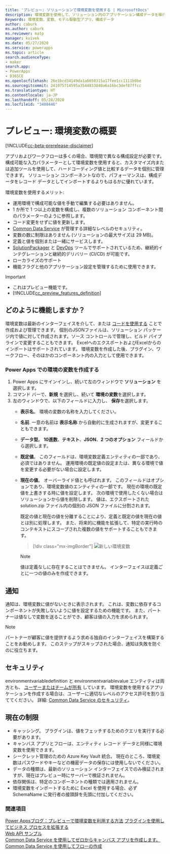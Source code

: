 ```yaml
---
title: 'プレビュー: ソリューションで環境変数を使用する | MicrosoftDocs'
description: 環境変数を使用して、ソリューション内のアプリケーション構成データを移行します。
Keywords: 環境変数、変数、モデル駆動型アプリ、構成データ
author: caburk
ms.author: caburk
ms.reviewer: matp
manager: kvivek
ms.date: 05/27/2020
ms.service: powerapps
ms.topic: article
search.audienceType:
- maker
search.app:
- PowerApps
- D365CE
ms.openlocfilehash: 26e1bcd34149da1a6650315a17fee1cc1111b9be
ms.sourcegitcommit: 241075714595a3544833040a6a16bc3def87ffcc
ms.translationtype: HT
ms.contentlocale: ja-JP
ms.lasthandoff: 05/28/2020
ms.locfileid: "3408446"
---
```

# <a name="preview-environment-variables-overview"></a>プレビュー: 環境変数の概要 

[!INCLUDE[cc-beta-prerelease-disclaimer](../../includes/cc-beta-prerelease-disclaimer.md)]

アプリおよびワークフローは多くの場合、環境間で異なる構成設定が必要です。 構成可能な入力パラメーターとして環境変数を使用すると、カスタマイズ内または追加ツールを使用して、ハードコーディング値と比較するデータを個別に管理できます。 ソリューション コンポーネントなので、パフォーマンスは、構成データをレコード データとしてインポートするよりもはるかに優れています。

環境変数を使用するメリット:
- 運用環境で構成可能な値を手動で編集する必要はありません。
- 1 か所で 1 つ以上の変数を構成し、複数のソリューション コンポーネント間のパラメーターのように参照します。
- コード変更をせずに値を更新します。
- [Common Data Service](https://docs.microsoft.com/powerapps/maker/common-data-service/data-platform-intro) が管理する詳細なレベルのセキュリティ。
- 変数の数に制限はありません (ソリューションの最大サイズは 29 MB)。
- 定義と値を個別または一緒にサービスします。
- [SolutionPackager](/powerapps/developer/common-data-service/compress-extract-solution-file-solutionpackager) と [DevOps](/powerapps/developer/common-data-service/build-tools-overview) ツールでサポートされているため、継続的インテグレーションと継続的デリバリー (CI/CD) が可能です。
- ローカライズのサポート
- 機能フラグと他のアプリケーション設定を管理するために使用できます。

> [!IMPORTANT]
> - これはプレビュー機能です。
> - [!INCLUDE[cc_preview_features_definition](../../includes/cc-preview-features-definition.md)] 

## <a name="how-do-they-work"></a>どのように機能しますか？
環境変数は最新のインターフェイスを介して、または [コードを使用する](https://docs.microsoft.com/powerapps/developer/common-data-service/work-with-data-cds) ことで作成および管理できます。 個別のJSONファイルは、ソリューション パッケージ内で値に対して作成されます。ソース コントロールで管理し、ビルド パイプラインで変更することもできます。 ExcelへのエクスポートおよびExcelからのインポートはサポートされています。 環境変数を作成した後、プラグイン、ワークフロー、そのほかのコンポーネント内の入力として使用できます。 

### <a name="create-an-environment-variable-in-power-apps"></a>Power Apps での環境の変数を作成する
1. Power Apps にサインインし、続いて左のウィンドウで **ソリューション** を選択します。 
2. コマンド バーで、**新規** を選択し、続いて **環境の変数**を選択します。 
3. 左のウィンドウで、以下のフィールドに入力し、 **保存**を選択します。  
   - **表示名**。 環境の変数の名称を入力してください。 
   - **名前**. 一意の名前は **表示名称** から自動的に生成されますが、変更することもできます。 
   - **データ型**。 **10進数**、**テキスト**、**JSON**、**2 つのオプション** フィールドから選択します。 
   - **既定値**。 このフィールドは、環境変数定義エンティティの一部であり、必須ではありません。 運用環境の既定値の設定または、異なる環境で値を変更する必要がない場合に設定します。 
   - **現在の値**。 オーバーライド値とも呼ばれます。 このフィールドはオプションであり、環境変数値のエンティティの一部です。 現在の環境の既定値を上書きする時に値を設定します。 次の環境で使用したくない場合はソリューションから値を削除します。 値は、エクスポートされた solution.zip ファイル内の個別の JSON ファイルに分割されます。 

      既定の値と現在の値を分離することにより、定義と既定の値を現在の値とは別に処理します。 また、将来的に機能を拡張して、特定の実行時のコンテキストにスコープされた複数の値をサポートすることもできます。

      > [!div class="mx-imgBorder"] 
      > ![新しい環境変数](media/new-environment-variable.png)

      >[!NOTE]
      > 値は定義なしに存在することはできません。 インターフェイスは定義ごとに一つの値のみを作成できます。 

## <a name="notifications"></a>通知
通知は、環境変数に値がないときに表示されます。 これは、変数に依存するコンポーネントが失敗しないように値を設定するための機能です。 また、パートナーは値なしで変数を送ることができ、顧客は値の入力を求められます。

>[!NOTE]
> パートナーが顧客に値を提供するよう求める独自のインターフェイスを構築することをお勧めします。 このステップがスキップされた場合、通知は失敗を防ぐのに役立ちます。 

## <a name="security"></a>セキュリティ
environmentvariabledefinition と environmentvariablevalue エンティティは両方とも、 [ユーザーまたはチームが所有](https://docs.microsoft.com/powerapps/maker/common-data-service/types-of-entities) しています。 環境変数を使用するアプリケーションを作成する場合は、ユーザーに適切なレベルのアクセス許可を割り当ててください。 詳細: [Common Data Service のセキュリティ](https://docs.microsoft.com/power-platform/admin/wp-security)。 

## <a name="current-limitations"></a>現在の制限
- キャッシング。 プラグインは、値をフェッチするためのクエリを実行する必要があります。 
- キャンバス アプリとフローは、エンティティ レコード データと同様に環境変数を使用できます。 <!-- In the future we plan to build additional actions into canvas app and flow designers. This will simplify authoring and provide better visibility into environment variables being used by a specific app or flow. -->
- シークレット管理のための Azure Key Vault 統合。 現在のところ、環境変数はパスワードやキーなどの機密データの保存には使用しないでください。
- データの種類は、最新のソリューション インターフェイスでのみ検証されますが、現在はプレビュー時にサーバーで検証されません。 
- 依存関係は、特定のコンポーネントの種類では適用されません。
- 環境変数をインポートするために Excel を使用する場合、必ず SchemaName に発行者の接頭辞を先頭に付加してください。

### <a name="see-also"></a>関連項目
[Power Appsブログ：プレビューで環境変数を利用する方法](https://powerapps.microsoft.com/blog/environment-variables-available-in-preview/)
[プラグインを使用してビジネス プロセスを拡張する](https://docs.microsoft.com/powerapps/developer/common-data-service/plug-ins) </BR>
[Web API サンプル](https://docs.microsoft.com/powerapps/developer/common-data-service/webapi/web-api-samples) </BR>
[Common Data Service を使用してゼロからキャンバス アプリを作成します。](https://docs.microsoft.com/powerapps/maker/canvas-apps/data-platform-create-app-scratch) </BR>
[Common Data Service を使用してフローの作成](https://docs.microsoft.com/flow/connection-cds)
